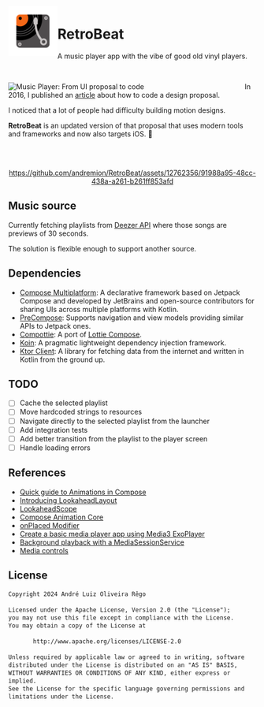 <img alt="RetroBeat icon" src="https://github.com/andremion/RetroBeat/blob/10eeb0bf743224c36f43d753af785d0b89eea893/androidApp/src/main/res/mipmap-xxxhdpi/ic_launcher_foreground.png" width=100 align=left>

# RetroBeat

A music player app with the vibe of good old vinyl players.

</br>

<a src=https://medium.com/@andremion/music-player-3a85864d6df7><img align=left width="480" alt="Music Player: From UI proposal to code" src="https://github.com/andremion/RetroBeat/assets/12762356/14b3cd4a-ba02-4eab-b983-0cd3d68cb928"></a>

In 2016, I published an [article](https://medium.com/@andremion/music-player-3a85864d6df7) about how to code a design proposal.

I noticed that a lot of people had difficulty building motion designs. 

**RetroBeat** is an updated version of that proposal that uses modern tools and frameworks and now also targets iOS. 🚀

</br></br>

<div align=center>

https://github.com/andremion/RetroBeat/assets/12762356/91988a95-48cc-438a-a261-b261ff853afd
    
</div>

## Music source

Currently fetching playlists from [Deezer API](https://developers.deezer.com/api/explorer) where those songs are previews of 30 seconds.

The solution is flexible enough to support another source.

## Dependencies

- [Compose Multiplatform](https://github.com/JetBrains/compose-multiplatform): A declarative framework based on Jetpack Compose and developed by JetBrains and open-source contributors for sharing UIs across multiple platforms with Kotlin.
- [PreCompose](https://github.com/Tlaster/PreCompose): Supports navigation and view models providing similar APIs to Jetpack ones.
- [Compottie](https://github.com/alexzhirkevich/compottie): A port of [Lottie Compose](https://github.com/airbnb/lottie/blob/master/android-compose.md).
- [Koin](https://github.com/InsertKoinIO/koin): A pragmatic lightweight dependency injection framework.
- [Ktor Client](https://github.com/ktorio/ktor): A library for fetching data from the internet and written in Kotlin from the ground up.

## TODO

- [ ] Cache the selected playlist
- [ ] Move hardcoded strings to resources
- [ ] Navigate directly to the selected playlist from the launcher
- [ ] Add integration tests
- [ ] Add better transition from the playlist to the player screen
- [ ] Handle loading errors

## References

- [Quick guide to Animations in Compose](https://developer.android.com/jetpack/compose/animation/quick-guide)
- [Introducing LookaheadLayout](https://newsletter.jorgecastillo.dev/p/introducing-lookaheadlayout)
- [LookaheadScope](https://developer.android.com/reference/kotlin/androidx/compose/ui/layout/LookaheadScope)
- [Compose Animation Core](https://cs.android.com/androidx/platform/frameworks/support/+/androidx-main:compose/animation/animation-core/src/commonMain/kotlin/androidx/compose/animation/core/;bpv=0)
- [onPlaced Modifier](https://developer.android.com/reference/kotlin/androidx/compose/ui/layout/package-summary#(androidx.compose.ui.Modifier).onPlaced(kotlin.Function1))
- [Create a basic media player app using Media3 ExoPlayer](https://developer.android.com/media/implement/playback-app)
- [Background playback with a MediaSessionService](https://developer.android.com/media/media3/session/background-playback)
- [Media controls](https://developer.android.com/media/implement/surfaces/mobile)

## License

    Copyright 2024 André Luiz Oliveira Rêgo
    
    Licensed under the Apache License, Version 2.0 (the "License");
    you may not use this file except in compliance with the License.
    You may obtain a copy of the License at
    
           http://www.apache.org/licenses/LICENSE-2.0
    
    Unless required by applicable law or agreed to in writing, software
    distributed under the License is distributed on an "AS IS" BASIS,
    WITHOUT WARRANTIES OR CONDITIONS OF ANY KIND, either express or implied.
    See the License for the specific language governing permissions and
    limitations under the License.

